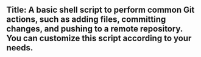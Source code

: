 ## Title: A basic shell script to perform common Git actions, such as adding files, committing changes, and pushing to a remote repository. You can customize this script according to your needs.
